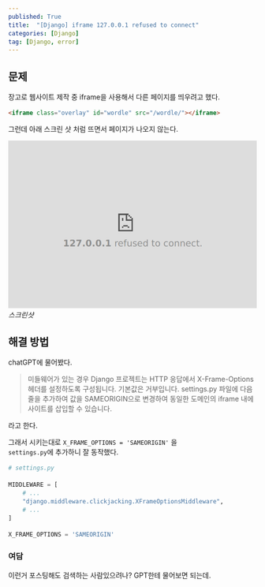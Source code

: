 ```yaml
---
published: True
title:  "[Django] iframe 127.0.0.1 refused to connect"
categories: [Django]
tag: [Django, error]
---
```


## 문제

장고로 웹사이트 제작 중 iframe을 사용해서 다른 페이지를 띄우려고 했다.  
```html
<iframe class="overlay" id="wordle" src="/wordle/"></iframe>
```

그런데 아래 스크린 샷 처럼 뜨면서 페이지가 나오지 않는다.  

![image0](/images/2023-03-24-django_refused_to_connect_0.png)*스크린샷*  


## 해결 방법

chatGPT에 물어봤다.  

> 미들웨어가 있는 경우 Django 프로젝트는 HTTP 응답에서 X-Frame-Options 헤더를 설정하도록 구성됩니다. 기본값은 거부입니다. settings.py 파일에 다음 줄을 추가하여 값을 SAMEORIGIN으로 변경하여 동일한 도메인의 iframe 내에 사이트를 삽입할 수 있습니다.

라고 한다.  

그래서 시키는대로 ```X_FRAME_OPTIONS = 'SAMEORIGIN'``` 을  
```settings.py```에 추가하니 잘 동작했다.  

```py
# settings.py

MIDDLEWARE = [
    # ...
    "django.middleware.clickjacking.XFrameOptionsMiddleware",
    # ...
]

X_FRAME_OPTIONS = 'SAMEORIGIN'
```

### 여담
이런거 포스팅해도 검색하는 사람있으려나? GPT한테 물어보면 되는데.  